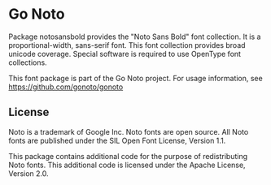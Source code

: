 # Go Noto

Package notosansbold provides the "Noto Sans Bold" font collection. It is a proportional-width, sans-serif font.
This font collection provides broad unicode coverage.
Special software is required to use OpenType font collections.

This font package is part of the Go Noto project.
For usage information, see https://github.com/gonoto/gonoto

## License
Noto is a trademark of Google Inc. Noto fonts are open source.
All Noto fonts are published under the SIL Open Font License, Version 1.1.

This package contains additional code for the purpose of redistributing Noto fonts.
This additional code is licensed under the Apache License, Version 2.0.
